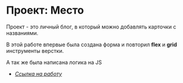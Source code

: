 # Проект: Место  
  
Проект - это личный блог, в который можно добавлять карточки с названиями. 
  
В этой работе впервые была создана форма и повторил **__flex__** и **__grid__** инструменты верстки.  

А так же была написана логика на JS   



  
* [*Ссылка на работу*](https://chapion777.github.io/mesto-project/)  
